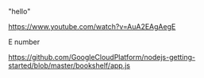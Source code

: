 "hello" 

https://www.youtube.com/watch?v=AuA2EAgAegE

E number

https://github.com/GoogleCloudPlatform/nodejs-getting-started/blob/master/bookshelf/app.js
